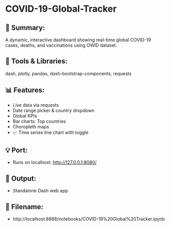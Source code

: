 # COVID-19-Global-Tracker

## 🔹 Summary:
A dynamic, interactive dashboard showing real-time global COVID-19 cases, deaths, and vaccinations using OWID dataset.

## 🔧 Tools & Libraries:
dash, plotly, pandas, dash-bootstrap-components, requests

## 📊 Features:
- Live data via requests
- Date range picker & country dropdown
- Global KPIs
- Bar charts: Top countries
- Choropleth maps
- 📈 Time series line chart with toggle

## 💡 Port: 
- Runs on localhost: http://127.0.0.1:8080/

## 📁 Output:
- Standalone Dash web app

## 📂 Filename: 
- http://localhost:8888/notebooks/COVID-19%20Global%20Tracker.ipynb
